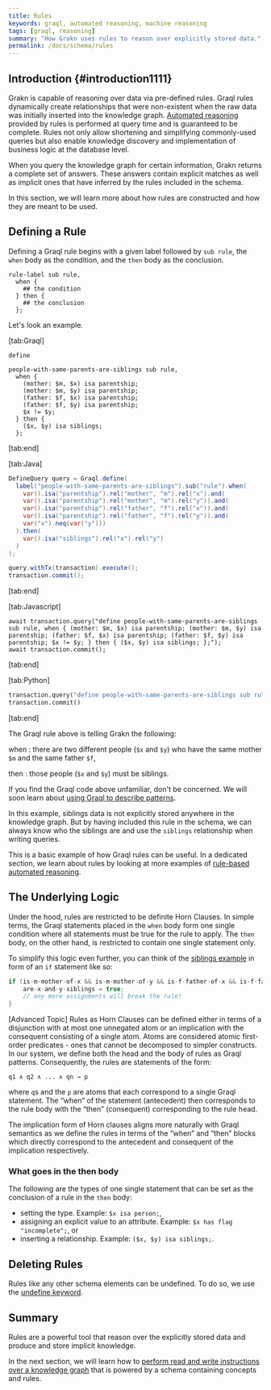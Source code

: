 ```yaml
---
title: Rules
keywords: graql, automated reasoning, machine reasoning
tags: [graql, reasoning]
summary: "How Grakn uses rules to reason over explicitly stored data."
permalink: /docs/schema/rules
---
```


## Introduction {#introduction1111}
Grakn is capable of reasoning over data via pre-defined rules. Graql rules dynamically create relationships that were non-existent when the raw data was initially inserted into the knowledge graph. [Automated reasoning](...) provided by rules is performed at query time and is guaranteed to be complete. Rules not only allow shortening and simplifying commonly-used queries but also enable knowledge discovery and implementation of business logic at the database level.

When you query the knowledge graph for certain information, Grakn returns a complete set of answers. These answers contain explicit matches as well as implicit ones that have inferred by the rules included in the schema.

In this section, we will learn more about how rules are constructed and how they are meant to be used.

## Defining a Rule
Defining a Graql rule begins with a given label followed by `sub rule`, the `when` body as the condition, and the `then` body as the conclusion.

```graql
rule-label sub rule,
  when {
    ## the condition
  } then {
    ## the conclusion
  };
```

Let's look an example.

<div class="gtabs dark">

[tab:Graql]
```graql
define

people-with-same-parents-are-siblings sub rule,
  when {
    (mother: $m, $x) isa parentship;
    (mother: $m, $y) isa parentship;
    (father: $f, $x) isa parentship;
    (father: $f, $y) isa parentship;
    $x != $y;
  } then {
    ($x, $y) isa siblings;
  };
```
[tab:end]

[tab:Java]
```java
DefineQuery query = Graql.define(
  label("people-with-same-parents-are-siblings").sub("rule").when(
    var().isa("parentship").rel("mother", "m").rel("x").and(
    var().isa("parentship").rel("mother", "m").rel("y")).and(
    var().isa("parentship").rel("father", "f").rel("x")).and(
    var().isa("parentship").rel("father", "f").rel("y")).and(
    var("x").neq(var("y")))
  ).then(
    var().isa("siblings").rel("x").rel("y")
  )
);

query.withTx(transaction).execute();
transaction.commit();
```
<!-- 1.5 transaction.execute(query.toString()); -->
[tab:end]

[tab:Javascript]
```nodejs
await transaction.query("define people-with-same-parents-are-siblings sub rule, when { (mother: $m, $x) isa parentship; (mother: $m, $y) isa parentship; (father: $f, $x) isa parentship; (father: $f, $y) isa parentship; $x != $y; } then { ($x, $y) isa siblings; };");
await transaction.commit();
```
[tab:end]

[tab:Python]
```python
transaction.query("define people-with-same-parents-are-siblings sub rule, when { (mother: $m, $x) isa parentship; (mother: $m, $y) isa parentship; (father: $f, $x) isa parentship; (father: $f, $y) isa parentship; $x != $y; } then { ($x, $y) isa siblings; };")
transaction.commit()
```
[tab:end]
</div>

The Graql rule above is telling Grakn the following:

when
: there are two different people (`$x` and `$y`) who have the same mother `$m` and the same father `$f`,

then
: those people (`$x` and `$y`) must be siblings.

If you find the Graql code above unfamiliar, don't be concerned. We will soon learn about [using Graql to describe patterns](/docs/query/match-clause).

In this example, siblings data is not explicitly stored anywhere in the knowledge graph. But by having included this rule in the schema, we can always know who the siblings are and use the `siblings` relationship when writing queries.

This is a basic example of how Graql rules can be useful. In a dedicated section, we learn about rules by looking at more examples of [rule-based automated reasoning](...).

## The Underlying Logic
Under the hood, rules are restricted to be definite Horn Clauses. In simple terms, the Graql statements placed in the `when` body form one single condition where all statements must be true for the rule to apply. The `then` body, on the other hand, is restricted to contain one single statement only.

To simplify this logic even further, you can think of the [siblings example](#defining-a-rule) in form of an `if` statement like so:

```java
if (is-m-mother-of-x && is-m-mother-of-y && is-f-father-of-x && is-f-father-of-y && is-x-different-to-y) {
    are-x-and-y-siblings = true;
    // any more assignments will break the rule!
}
```
<!-- {% include warning.html content = 'The text below down to the next subtitle will be put in a panel labeled with "Advanced Topic"' %} -->
<div class="galert">
[Advanced Topic]
Rules as Horn Clauses can be defined either in terms of a disjunction with at most one unnegated atom or an implication with the consequent consisting of a single atom. Atoms are considered atomic first-order predicates - ones that cannot be decomposed to simpler constructs.
In our system, we define both the head and the body of rules as Graql patterns. Consequently, the rules are statements of the form:

```
q1 ∧ q2 ∧ ... ∧ qn → p
```

where `q`s and the `p` are atoms that each correspond to a single Graql statement. The “when” of the statement (antecedent) then corresponds to the rule body with the “then” (consequent) corresponding to the rule head.

The implication form of Horn clauses aligns more naturally with Graql semantics as we define the rules in terms of the “when” and “then” blocks which directly correspond to the antecedent and consequent of the implication respectively.
</div>

### What goes in the then body
The following are the types of one single statement that can be set as the conclusion of a rule in the `then` body:
- setting the type. Example: `$x isa person;`,
- assigning an explicit value to an attribute. Example: `$x has flag "incomplete";`, or
- inserting a relationship. Example: `($x, $y) isa siblings;`.

## Deleting Rules
Rules like any other schema elements can be undefined. To do so, we use the [undefine keyword](/docs/schema/concepts#undefine).

## Summary
Rules are a powerful tool that reason over the explicitly stored data and produce and store implicit knowledge.

In the next section, we will learn how to [perform read and write instructions over a knowledge graph](/docs/query/overview) that is powered by a schema containing concepts and rules.